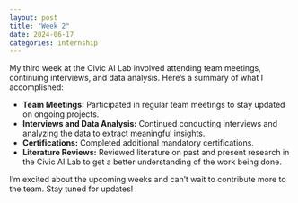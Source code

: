 ```yaml
---
layout: post
title: "Week 2"
date: 2024-06-17
categories: internship
---
```


My third week at the Civic AI Lab involved attending team meetings, continuing interviews, and data analysis. Here’s a summary of what I accomplished:

- **Team Meetings:** Participated in regular team meetings to stay updated on ongoing projects.
- **Interviews and Data Analysis:** Continued conducting interviews and analyzing the data to extract meaningful insights.
- **Certifications:** Completed additional mandatory certifications.
- **Literature Reviews:** Reviewed literature on past and present research in the Civic AI Lab to get a better understanding of the work being done.

I’m excited about the upcoming weeks and can’t wait to contribute more to the team. Stay tuned for updates!
